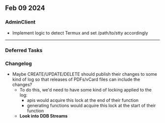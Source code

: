 ## Feb 09 2024

### AdminClient

- Implement logic to detect Termux and set /path/to/stty accordingly

---

### Deferred Tasks

### Changelog

- Maybe CREATE/UPDATE/DELETE should publish their changes to some kind of log so that releases of PDFs/vCard files can
  include the changes?
    - To do this, we'd need to have some kind of locking applied to the log:
        - apis would acquire this lock at the end of their function
        - generating functions would acquire this lock at the start of their function
    - **Look into DDB Streams**
